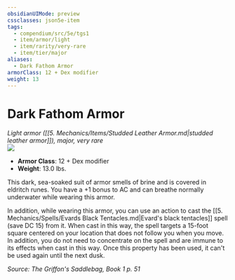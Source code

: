 ```yaml
---
obsidianUIMode: preview
cssclasses: json5e-item
tags:
  - compendium/src/5e/tgs1
  - item/armor/light
  - item/rarity/very-rare
  - item/tier/major
aliases:
  - Dark Fathom Armor
armorClass: 12 + Dex modifier
weight: 13
---
```

# Dark Fathom Armor
*Light armor ([[5. Mechanics/Items/Studded Leather Armor.md\|studded leather armor]]), major, very rare*  
![](https://raw.githubusercontent.com/TheGiddyLimit/homebrew/master/_img/TGS1/Dark-Fathom-Armor.webp#right)  

- **Armor Class**: 12 + Dex modifier
- **Weight**: 13.0 lbs.

This dark, sea-soaked suit of armor smells of brine and is covered in eldritch runes. You have a +1 bonus to AC and can breathe normally underwater while wearing this armor.

In addition, while wearing this armor, you can use an action to cast the [[5. Mechanics/Spells/Evards Black Tentacles.md\|Evard's black tentacles]] spell (save DC 15) from it. When cast in this way, the spell targets a 15-foot square centered on your location that does not follow you when you move. In addition, you do not need to concentrate on the spell and are immune to its effects when cast in this way. Once this property has been used, it can't be used again until the next dusk.

*Source: The Griffon's Saddlebag, Book 1 p. 51*
